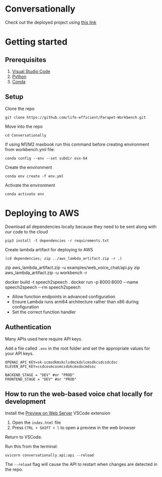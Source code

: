 # Conversationally

Check out the deployed project using [this link](https://life-efficient.github.io/Conversationally/)

# Getting started

## Prerequisites

1. [Visual Studio Code](https://code.visualstudio.com/download)
2. [Python](https://www.python.org/downloads/)
3. [Conda](https://docs.conda.io/en/latest/miniconda.html)

## Setup

Clone the repo

```
git clone https://github.com/life-efficient/Parapet-Workbench.git
```

Move into the repo

```
cd Conversationally
```

If using M1/M2 maxbook run this command before creating environment from workbench.yml file:

```
conda config --env --set subdir osx-64
```

Create the environment

```
conda env create -f env.yml
```

Activate the environment

```
conda activate env
```

# Deploying to AWS

Download all dependencies locally because they need to be sent along with our code to the cloud

```
pip3 install -t dependencies -r requirements.txt
```

Create lambda artifact for deploying to AWS

```
(cd dependencies; zip ../aws_lambda_artifact.zip -r .)
```

zip aws_lambda_artifact.zip -u examples/web_voice_chat/api.py
zip aws_lambda_artifact.zip -u workbench -r

docker build -t speech2speech .
docker run -p 8000:8000 --name speech2speech --rm speech2speech

- Allow function endpoints in advanced configuration
- Ensure Lambda runs arm64 architecture rather than x86 during configuration
- Set the correct function handler

## Authentication

Many APIs used here require API keys.

Add a file called `.env` in the root folder and set the appropriate values for your API keys.

```
OPENAI_API_KEY=sk-scmsdkmskclsdmckdslcmsdkcsdcsdcdsc
ELEVEN_API_KEY=csdcosmcosmcsdokcmsdocmdsoc

BACKEND_STAGE = "DEV" #or "PROD"
FRONTEND_STAGE = "DEV" #or "PROD"
```

## How to run the web-based voice chat locally for development

Install the [Preview on Web Server](https://marketplace.visualstudio.com/items?itemName=yuichinukiyama.vscode-preview-server) VSCode extension

1. Open the `index.html` file
2. Press `CTRL + SHIFT + l` to open a preview in the web browser

Return to VSCode.

Run this from the terminal:

```
uvicorn conversationally.api:api --reload
```

The `--reload` flag will cause the API to restart when changes are detected in the repo.
